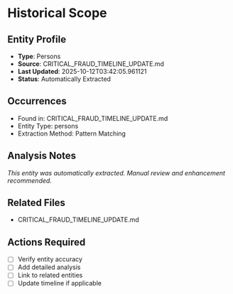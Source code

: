 # Historical Scope

## Entity Profile
- **Type**: Persons
- **Source**: CRITICAL_FRAUD_TIMELINE_UPDATE.md
- **Last Updated**: 2025-10-12T03:42:05.961121
- **Status**: Automatically Extracted

## Occurrences
- Found in: CRITICAL_FRAUD_TIMELINE_UPDATE.md
- Entity Type: persons
- Extraction Method: Pattern Matching

## Analysis Notes
*This entity was automatically extracted. Manual review and enhancement recommended.*

## Related Files
- CRITICAL_FRAUD_TIMELINE_UPDATE.md

## Actions Required
- [ ] Verify entity accuracy
- [ ] Add detailed analysis
- [ ] Link to related entities
- [ ] Update timeline if applicable
